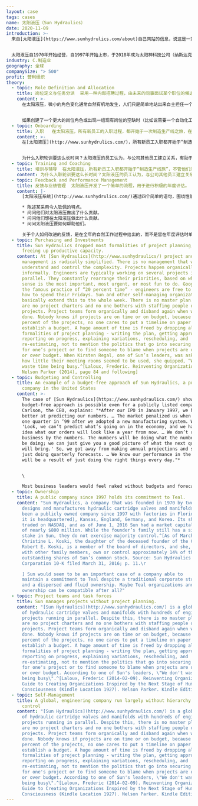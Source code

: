 ```yaml
---
layout: case
tags: cases
name: 太阳液压（Sun Hydraulics）
date: 2020-11-09
introduction: >-
  来自[太阳液压](https://www.sunhydrulics.com/about)自己网站的信息，说这是一家领先的高性能旋入式液压插装阀和阀组的设计和制造商，这些插装阀和阀组用于控制动力、速度和运动，是流体动力系统的组件。


  太阳液压自1970年开始经营，自1997年开始上市，于2018年成为太阳神科技公司（纳斯达克：SNHY）。太阳液压LLC是这家新公司名下的全资子公司，主要通过独立分销商在全球范围内向不同的移动和工业设备及机械制造商市场销售其产品。
industry: C.制造业
geography: 全球
companySize: "> 500"
profit: 营利组织
theory:
  - topic: Role Definition and Allocation
    title: 岗位定义与任务分派  采用一种内部招聘过程，由未来的同事面试某个职位的候选人。
    content: >-
      在太阳液压，微小的角色变化通常自然有机地发生，人们只是简单地站出来自主担任一个岗位角色，或者就需要有人来担任的岗位展开对话。


      如果创建了一个更大的岗位角色或出现一组现有岗位的空缺时（比如说需要一个自动化工程师），就会自然发生一个内部招聘过程。应聘者由将与担任新职位的人进行最密切合作的同事负责面试。
  - topic: Onboarding
    title: 入职   在太阳液压，所有新员工的入职过程，都开始于一次制造生产线之旅，在开始担任被雇佣的岗位之前，会先学习操作几个工作站。
    content: >-
      在[太阳液压](http://www.sunhydrulics.com/)，所有新员工入职都开始于“制造生产线旅”，不管他们未来的岗位是什么；他们不仅学会操作一个工作站，还要学会操作多个工作站。对于钟点工，这个轮训会持续两到四周，他们要在四到六个不同的区域工作。对于工薪员工来说，则需要更长的时间：在车间工作一到四个月。只有到轮训结束时，他们才开始承担起被雇佣的岗位角色。


      为什么入职轮训要这么长时间？太阳液压的员工认为，与公司其他员工建立关系，有助于从各个角度深入理解这个组织。一个自我管理的环境提供了让事情自然发生的机会，刻意自由地接触到同事，共同讨论变化，而不需要经过一个层次指挥链的批准。你认识的人越多，你就越了解整个组织，你就越有能力提出新的想法并将其变成现实。在太阳液压，新员工在结束了制造生产线之旅后，却选择担任了一个跟他们当初被雇佣时不同的岗位角色，这并不罕见。他们偶然在组织内发现了自己的一个新兴趣点或一些更迫切的组织需要，而最终在不同的地方上任了。
  - topic: Training and Coaching
    title: 培训与辅导  在太阳液压，所有新员工入职都开始于“制造生产线旅”，不管他们未来的岗位是什么；他们不仅学会操作一个工作站，还要学会操作多个工作站。对于钟点工，这个轮训会持续两到四周，他们要在四到六个不同的区域工作。对于工薪员工来说，则需要更长的时间：在车间工作一到四个月。只有到轮训结束时，他们才开始承担起被雇佣的岗位角色。
    content: 为什么入职轮训要这么长时间？太阳液压的员工认为，与公司其他员工建立关系，有助于从各个角度深入理解这个组织。一个自我管理的环境提供了让事情自然发生的机会，刻意自由地接触到同事，共同讨论变化，而不需要经过一个层次指挥链的批准。你认识的人越多，你就越了解整个组织，你就越有能力提出新的想法并将其变成现实。在太阳液压，新员工在结束了制造生产线之旅后，却选择担任了一个跟他们当初被雇佣时不同的岗位角色，这并不罕见。他们偶然在组织内发现了自己的一个新兴趣点或一些更迫切的组织需要，而最终在不同的地方上任了。
  - topic: Feedback and Performance Management
    title: 反馈与业绩管理  太阳液压开发了一个简单的流程，用于进行积极的年度评估。
    content: |-
      [太阳液压系统](http://www.sunhydrulics.com/)通过四个简单的语句，围绕性能展开积极的讨论：

      * 陈述某采用令人钦佩的特点。
      * 问问他们对太阳液压做出了什么贡献。
      * 问问他们想在太阳液压做出什么贡献。
      * 问问太阳液压要如何帮助他们。

      关于个人如何改进的反馈，是在全年的自然工作过程中给出的，而不是留在年度评估时单独进行。
  - topic: Purchasing and Investments
    title: Sun Hydraulics dropped most formalities of project planning, thereby
      freeing up productive capacity.
    content: At [Sun Hydraulics](http://www.sunhydraulics/) project and investment
      management is radically simplified. There is no management that wants to
      understand and control the complexity. Projects happen organically and
      informally. Engineers are typically working on several projects in
      parallel. They constantly rearrange their priorities, based on what they
      sense is the most important, most urgent, or most fun to do. Google has
      the famous practice of “20 percent time” - engineers are free to decide
      how to spend their Fridays. Sun and other self-managing organizations
      basically extend this to the whole week. There is no master plan. There
      are no project charters and no one bothers with staffing people on
      projects. Project teams form organically and disband again when work is
      done. Nobody knows if projects are on time or on budget, because for 90
      percent of the projects, no one cares to put a timeline on paper or to
      establish a budget. A huge amount of time is freed by dropping all the
      formalities of project planning - writing the plan, getting approval,
      reporting on progress, explaining variations, rescheduling, and
      re-estimating, not to mention the politics that go into securing resources
      for one’s project or to find someone to blame when projects are over time
      or over budget. When Kirsten Regal, one of Sun’s leaders, was asked about
      how little their meeting rooms seemed to be used, she quipped, “We don’t
      waste time being busy.^[Laloux, Frederic. Reinventing Organizations.
      Nelson Parker (2014), page 84 and following]
  - topic: Budgeting and Controlling
    title: An example of a budget-free approach of Sun Hydraulics, a publicly listed
      company in the United States
    content: >-
      The case of [Sun Hydraulics](https://www.sunhydraulics.com/) shows that a
      budget-free approach is possible even for a publicly listed company. Allen
      Carlson, the CEO, explains: "*After our IPO in January 1997, we had to get
      better at predicting our numbers. … The market penalized us when we missed
      one quarter in ‘99 after we adopted a new manufacturing system. We said,
      'Look, we can’t predict what’s going on in the economy, and we have no
      idea what our orders will look like a year from now. … We don’t run this
      business by the numbers. The numbers will be doing what the numbers will
      be doing; we can just give you a good picture of what the next quarter
      will bring.' So, we got away from making annual projections and started
      just doing quarterly forecasts. … We know our performance in the long run
      will be a result of just doing the right things every day."*


      \

      Most business leaders would feel naked without budgets and forecasts. When the question was put to Carlson "How do you deal with having no forecasts to compare people’s performance to? For instance, how do you know if the guys in Germany (where Sun has a plant) were doing a good job last year, if you have no target to compare against?"*,* his answer came shooting out of the barrel: *Who knows? Who cares? They are all working hard, doing the best they can. We have good people in all the places around the world and if I need that sort of scorecard I probably got the wrong person. That’s just the way we operate. … If I’m the head of sales of Sun in the US and you ask me what is the forecast, I have no clue! How could I generate one anyway? … At the end of the day, there is so much outside of your control. … It’s impossible to predict the unpredictable.*
  - topic: Ownership
    title: A public company since 1997 holds its commitment to Teal.
    content: "Sun Hydraulics, a company that was founded in 1970 by two engineers,
      designs and manufactures hydraulic cartridge valves and manifolds. It has
      been a publicly owned company since 1997 with factories in Florida (where
      it is headquartered), Kansas, England, Germany, and Korea. Its shares are
      traded on NASDAQ, and as of June 1, 2016 Sun had a market capitalization
      of nearly $800 million. While the founder’s family still has a significant
      stake in Sun, they do not exercise majority control.^[As of March 1, 2016,
      Christine L. Koski, the daughter of the deceased founder of the Company,
      Robert E. Koski, is a member of the board of directors, and she, along
      with other family members, own or control approximately 14% of the
      outstanding shares of Sun’s common stock. Source: Sun Hydraulics
      Corporation 10-K filed March 31, 2016; p. 11.\r

      ] Sun would seem to be an important case of a company able to
      maintain a commitment to Teal despite a traditional corporate structure
      and a dispersed and fluid ownership. Maybe Teal organizations and non-Teal
      ownership can be compatible after all?"
  - topic: Project teams and task forces
    title: Sun manages projects without project planning.
    content: "[Sun Hydraulics](http://www.sunhydraulics.com/) is a global producer
      of hydraulic cartridge valves and manifolds with hundreds of engineering
      projects running in parallel. Despite this, there is no master plan. There
      are no project charters and no one bothers with staffing people on
      projects. Project teams form organically and disband again when work is
      done. Nobody knows if projects are on time or on budget, because for 90
      percent of the projects, no one cares to put a timeline on paper or to
      establish a budget. A huge amount of time is freed by dropping all the
      formalities of project planning - writing the plan, getting approval,
      reporting on progress, explaining variations, rescheduling, and
      re-estimating, not to mention the politics that go into securing resources
      for one's project or to find someone to blame when projects are over time
      or over budget. According to one of Sun's leaders, \"We don't waste time
      being busy\".^[Laloux, Frederic (2014-02-09). Reinventing Organizations: A
      Guide to Creating Organizations Inspired by the Next Stage of Human
      Consciousness (Kindle Location 1927). Nelson Parker. Kindle Edition.]"
  - topic: Self-Management
    title: A global, engineering company run largely without hierarchy or central
      control
    content: "[Sun Hydraulics](http://www.sunhydraulics.com/) is a global producer
      of hydraulic cartridge valves and manifolds with hundreds of engineering
      projects running in parallel. Despite this, there is no master plan. There
      are no project charters and no one bothers with staffing people on
      projects. Project teams form organically and disband again when work is
      done. Nobody knows if projects are on time or on budget, because for 90
      percent of the projects, no one cares to put a timeline on paper or to
      establish a budget. A huge amount of time is freed by dropping all the
      formalities of project planning - writing the plan, getting approval,
      reporting on progress, explaining variations, rescheduling, and
      re-estimating, not to mention the politics that go into securing resources
      for one's project or to find someone to blame when projects are over time
      or over budget. According to one of Sun's leaders, \"We don't waste time
      being busy\".^[Laloux, Frederic (2014-02-09). Reinventing Organizations: A
      Guide to Creating Organizations Inspired by the Next Stage of Human
      Consciousness (Kindle Location 1927). Nelson Parker. Kindle Edition.]"
---
```

